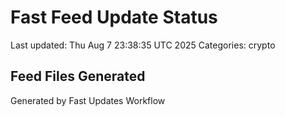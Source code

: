 # Fast Feed Update Status
Last updated: Thu Aug  7 23:38:35 UTC 2025
Categories: crypto

## Feed Files Generated

Generated by Fast Updates Workflow
